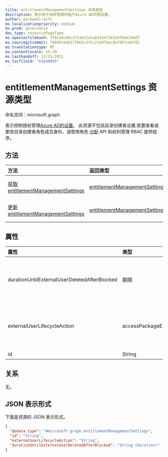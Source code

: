 ```yaml
---
title: entitlementManagementSettings 资源类型
description: 表示用于授权管理的租户Azure AD范围设置。
author: markwahl-msft
ms.localizationpriority: medium
ms.prod: governance
doc_type: resourcePageType
ms.openlocfilehash: 3f8ce8cdbc275ab32a5a84164716226fb6d2dddf
ms.sourcegitcommit: fd609cb401ff862c3f5c21847bac9af967c6bf82
ms.translationtype: MT
ms.contentlocale: zh-CN
ms.lasthandoff: 12/31/2021
ms.locfileid: "61649695"
---
```

# <a name="entitlementmanagementsettings-resource-type"></a>entitlementManagementSettings 资源类型

命名空间：microsoft.graph


表示控制授权管理[Azure AD的设置](entitlementmanagement-overview.md)。 此资源不包括目录创建者设置;若要查看或更改目录创建者角色成员身份，请使用角色 [分配](unifiedroleassignment.md) API 和权利管理 RBAC 提供程序。

## <a name="methods"></a>方法
|方法|返回类型|说明|
|:---|:---|:---|
|[获取 entitlementManagementSettings](../api/entitlementmanagementsettings-get.md)|[entitlementManagementSettings](entitlementmanagementsettings.md)|读取 **entitlementManagementSettings 对象** 的属性。 |
|[更新 entitlementManagementSettings](../api/entitlementmanagementsettings-update.md)|[entitlementManagementSettings](entitlementmanagementsettings.md)|更新 **entitlementManagementSettings 对象** 的属性。 |

## <a name="properties"></a>属性
|属性|类型|说明|
|:---|:---|:---|
|durationUntilExternalUserDeletedAfterBlocked|期限|如果 **externalUserLifecycleAction** 为 ，在删除外部用户的帐户之前阻止其登录的持续时间（通常为 `blockSignInAndDelete` 几天）。|
|externalUserLifecycleAction|accessPackageExternalUserLifecycleAction|删除外部用户的最后一个访问包分配时该服务应执行自动操作。 可能的值包括 `none`、`blockSignIn`、`blockSignInAndDelete`、`unknownFutureValue`。|
|id|String|常量。 只读。|

## <a name="relationships"></a>关系
无。
## <a name="json-representation"></a>JSON 表示形式
下面是资源的 JSON 表示形式。
<!-- {
  "blockType": "resource",
  "keyProperty": "id",
  "@odata.type": "microsoft.graph.entitlementManagementSettings",
  "openType": false
}
-->
``` json
{
  "@odata.type": "#microsoft.graph.entitlementManagementSettings",
  "id": "String",
  "externalUserLifecycleAction": "String",
  "durationUntilExternalUserDeletedAfterBlocked": "String (duration)"
}
```

